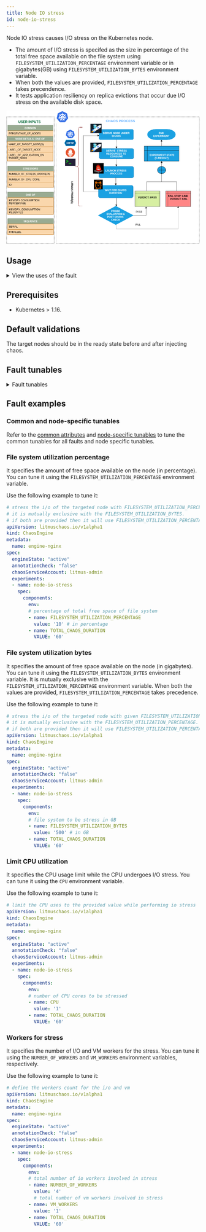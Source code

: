 ```yaml
---
title: Node IO stress
id: node-io-stress
---
```


Node IO stress causes I/O stress on the Kubernetes node. 
- The amount of I/O stress is specifed as the size in percentage of the total free space available on the file system using `FILESYSTEM_UTILIZATION_PERCENTAGE` environment variable or in gigabytes(GB) using `FILESYSTEM_UTILIZATION_BYTES` environment variable. 
- When both the values are provided, `FILESYSTEM_UTILIZATION_PERCENTAGE` takes precendence. 
- It tests application resiliency on replica evictions that occur due I/O stress on the available disk space.


![Node CPU Hog](./static/images/node-stress.png)


## Usage
<details>
<summary>View the uses of the fault</summary>
<div>
The fault aims to verify the resilience of applications that share the disk resource for ephemeral or persistent storage purposes.
It simulates slower disk operations by the application and nosiy neighbour problems by hogging the disk bandwidth. It also verifies the disk performance on increasing I/O threads and varying I/O block sizes. It checks if the application functions under high disk latency conditions, when I/O traffic is very high and includes large I/O blocks, and when other services monopolize the I/O disks. 

</div>
</details>

## Prerequisites

- Kubernetes > 1.16.

## Default validations

The target nodes should be in the ready state before and after injecting chaos.


## Fault tunables
<details>
    <summary>Fault tunables</summary>
    <h2>Mandatory fields</h2>
    <table>
      <tr>
        <th> Variables </th>
        <th> Description </th>
        <th> Notes </th>
      </tr>
      <tr>
        <td> TARGET_NODES </td>
        <td> Comma-separated list of nodes subject to node I/O stress.</td>
        <td> For example, <code>node-1,node-2</code>. </td>
      </tr>
      <tr>
        <td> NODE_LABEL </td>
       <td> It contains the node label that is used to filter the target nodes.</td>
        <td>It is mutually exclusive with the <code>TARGET_NODES</code> environment variable. If both are provided, <code>TARGET_NODES</code> takes precedence.</td>
      </tr>
    </table>
    <h2>Optional fields</h2>
    <table>
      <tr>
        <th> Variables </th>
        <th> Description </th>
        <th> Notes </th>
      </tr>
      <tr>
        <td> TOTAL_CHAOS_DURATION </td>
        <td> Duration that you specify, through which chaos is injected into the target resource (in seconds). </td>
        <td> Default to 120s. </td>
      </tr>
      <tr>
        <td> FILESYSTEM_UTILIZATION_PERCENTAGE </td>
        <td> Specify the size as a percentage of free space on the file system.</td>
        <td> Default to 10%</td>
      </tr>
      <tr>
        <td> FILESYSTEM_UTILIZATION_BYTES </td>
        <td> Specify the size of the files used per worker (in GB). <code>FILESYSTEM_UTILIZATION_PERCENTAGE</code> and <code>FILESYSTEM_UTILIZATION_BYTES</code> are mutually exclusive. If both are provided, <code>FILESYSTEM_UTILIZATION_PERCENTAGE</code> takes precedence. </td>
        <td> </td>
      </tr>
      <tr>
        <td> CPU </td>
        <td> Number of cores of the CPU that will be used. </td>
        <td> Defaults to 1. </td>
      </tr>    
      <tr>
        <td> NUMBER_OF_WORKERS </td>
        <td> Number of I/O workers involved in I/O stress. </td>
        <td> Defaults to 4. </td>
      </tr> 
      <tr>
        <td> VM_WORKERS </td>
        <td> Number of VM workers involved in I/O stress. </td>
        <td> Defaults to 1. </td>
      </tr> 
      <tr>    
        <td> LIB_IMAGE </td>
        <td> Image used to run the stress command. </td>
        <td> Defaults to <code>litmuschaos/go-runner:latest</code> .</td>
      </tr>
      <tr>
        <td> RAMP_TIME </td>
        <td> Period to wait before and after injecting chaos (in seconds). </td>
        <td> For example, 30s. </td>
      </tr>
      <tr>
        <td> NODES_AFFECTED_PERC </td>
        <td> Percentage of the total nodes to target. It takes numeric values only. </td>
        <td> Defaults to 0 (corresponds to 1 node). </td>
      </tr> 
      <tr>
        <td> SEQUENCE </td>
        <td> Sequence of chaos execution for multiple target pods.</td>
        <td> Defaults to parallel. Supports serial sequence as well. </td>
      </tr>
    </table>
</details>

## Fault examples

### Common and node-specific tunables
Refer to the [common attributes](../../common-tunables-for-all-faults) and [node-specific tunables](./common-tunables-for-node-faults) to tune the common tunables for all faults and node specific tunables.

### File system utilization percentage

It specifies the amount of free space available on the node (in percentage). You can tune it using the `FILESYSTEM_UTILIZATION_PERCENTAGE` environment variable. 

Use the following example to tune it:

[embedmd]:# (./static/manifests/node-io-stress/filesystem-utilization-percentage.yaml yaml)
```yaml
# stress the i/o of the targeted node with FILESYSTEM_UTILIZATION_PERCENTAGE of total free space 
# it is mutually exclusive with the FILESYSTEM_UTILIZATION_BYTES.
# if both are provided then it will use FILESYSTEM_UTILIZATION_PERCENTAGE for stress
apiVersion: litmuschaos.io/v1alpha1
kind: ChaosEngine
metadata:
  name: engine-nginx
spec:
  engineState: "active"
  annotationCheck: "false"
  chaosServiceAccount: litmus-admin
  experiments:
  - name: node-io-stress
    spec:
      components:
        env:
        # percentage of total free space of file system
        - name: FILESYSTEM_UTILIZATION_PERCENTAGE
          value: '10' # in percentage
        - name: TOTAL_CHAOS_DURATION
          VALUE: '60'
```

### File system utilization bytes

It specifies the amount of free space available on the node (in gigabytes). You can tune it using the `FILESYSTEM_UTILIZATION_BYTES` environment variable. It is mutually exclusive with the `FILESYSTEM_UTILIZATION_PERCENTAGE` environment variable. When both the values are provided, `FILESYSTEM_UTILIZATION_PERCENTAGE` takes precedence.

Use the following example to tune it:

[embedmd]:# (./static/manifests/node-io-stress/filesystem-utilization-bytes.yaml yaml)
```yaml
# stress the i/o of the targeted node with given FILESYSTEM_UTILIZATION_BYTES
# it is mutually exclusive with the FILESYSTEM_UTILIZATION_PERCENTAGE.
# if both are provided then it will use FILESYSTEM_UTILIZATION_PERCENTAGE for stress
apiVersion: litmuschaos.io/v1alpha1
kind: ChaosEngine
metadata:
  name: engine-nginx
spec:
  engineState: "active"
  annotationCheck: "false"
  chaosServiceAccount: litmus-admin
  experiments:
  - name: node-io-stress
    spec:
      components:
        env:
        # file system to be stress in GB
        - name: FILESYSTEM_UTILIZATION_BYTES
          value: '500' # in GB
        - name: TOTAL_CHAOS_DURATION
          VALUE: '60'
```

### Limit CPU utilization

It specifies the CPU usage limit while the CPU undergoes I/O stress. You can tune it using the `CPU` environment variable.

Use the following example to tune it:

[embedmd]:# (./static/manifests/node-io-stress/limit-cpu-utilization.yaml yaml)
```yaml
# limit the CPU uses to the provided value while performing io stress
apiVersion: litmuschaos.io/v1alpha1
kind: ChaosEngine
metadata:
  name: engine-nginx
spec:
  engineState: "active"
  annotationCheck: "false"
  chaosServiceAccount: litmus-admin
  experiments:
  - name: node-io-stress
    spec:
      components:
        env:
        # number of CPU cores to be stressed
        - name: CPU
          value: '1' 
        - name: TOTAL_CHAOS_DURATION
          VALUE: '60'
```

### Workers for stress

It specifies the number of I/O and VM workers for the stress. You can tune it using the `NUMBER_OF_WORKERS` and `VM_WORKERS` environment variables, respectively. 

Use the following example to tune it:

[embedmd]:# (./static/manifests/node-io-stress/workers.yaml yaml)
```yaml
# define the workers count for the i/o and vm
apiVersion: litmuschaos.io/v1alpha1
kind: ChaosEngine
metadata:
  name: engine-nginx
spec:
  engineState: "active"
  annotationCheck: "false"
  chaosServiceAccount: litmus-admin
  experiments:
  - name: node-io-stress
    spec:
      components:
        env:
        # total number of io workers involved in stress
        - name: NUMBER_OF_WORKERS
          value: '4' 
          # total number of vm workers involved in stress
        - name: VM_WORKERS
          value: '1'
        - name: TOTAL_CHAOS_DURATION
          VALUE: '60'
```
